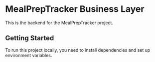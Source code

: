 # MealPrepTracker Business Layer
This is the backend for the MealPrepTracker project.

## Getting Started
To run this project locally, you need to install dependencies and set up environment variables.
